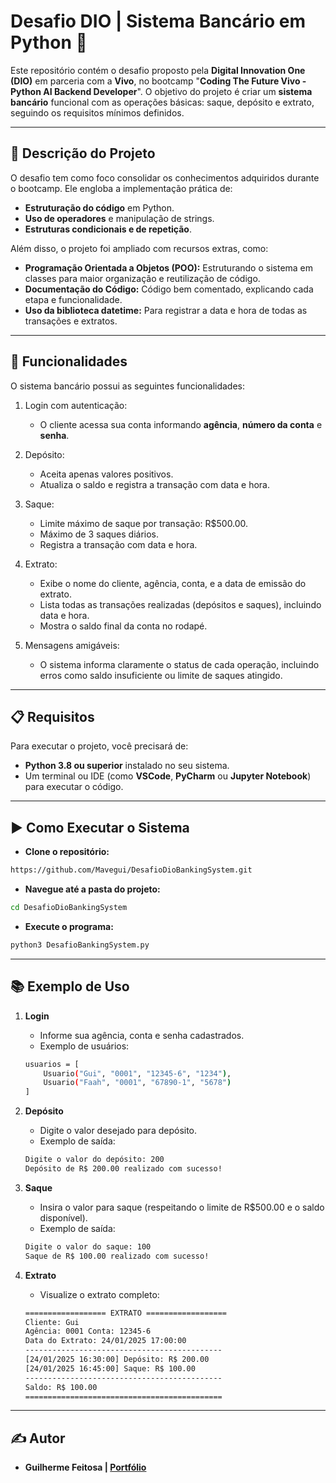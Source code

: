 # **Desafio DIO | Sistema Bancário em Python 🏦**

Este repositório contém o desafio proposto pela **Digital Innovation One (DIO)** em parceria com a **Vivo**, no bootcamp "**Coding The Future Vivo - Python AI Backend Developer**".
O objetivo do projeto é criar um **sistema bancário** funcional com as operações básicas: saque, depósito e extrato, seguindo os requisitos mínimos definidos.

---

## **📝 Descrição do Projeto**

O desafio tem como foco consolidar os conhecimentos adquiridos durante o bootcamp. Ele engloba a implementação prática de:

- **Estruturação do código** em Python.
- **Uso de operadores** e manipulação de strings.
- **Estruturas condicionais e de repetição**.

Além disso, o projeto foi ampliado com recursos extras, como:

- **Programação Orientada a Objetos (POO):** Estruturando o sistema em classes para maior organização e reutilização de código.
- **Documentação do Código:** Código bem comentado, explicando cada etapa e funcionalidade.
- **Uso da biblioteca datetime:** Para registrar a data e hora de todas as transações e extratos.

---

## **🚀 Funcionalidades**

O sistema bancário possui as seguintes funcionalidades:

1. Login com autenticação:
    - O cliente acessa sua conta informando **agência**, **número da conta** e **senha**.

2. Depósito:
    - Aceita apenas valores positivos.
    - Atualiza o saldo e registra a transação com data e hora.

3. Saque:
    - Limite máximo de saque por transação: R$500.00.
    - Máximo de 3 saques diários.
    - Registra a transação com data e hora.

4. Extrato:
    - Exibe o nome do cliente, agência, conta, e a data de emissão do extrato.
    - Lista todas as transações realizadas (depósitos e saques), incluindo data e hora.
    - Mostra o saldo final da conta no rodapé.

5. Mensagens amigáveis:
    - O sistema informa claramente o status de cada operação, incluindo erros como saldo insuficiente ou limite de saques atingido.

---

## 📋 Requisitos

Para executar o projeto, você precisará de:

- **Python 3.8 ou superior** instalado no seu sistema.
- Um terminal ou IDE (como **VSCode**, **PyCharm** ou **Jupyter Notebook**) para executar o código.

---

## ▶️ Como Executar o Sistema

- **Clone o repositório:**

```bash
https://github.com/Mavegui/DesafioDioBankingSystem.git
```

- **Navegue até a pasta do projeto:**

```bash
cd DesafioDioBankingSystem
```

- **Execute o programa:**

```bash
python3 DesafioBankingSystem.py
```

--- 

## **📚 Exemplo de Uso**

1. **Login**

    - Informe sua agência, conta e senha cadastrados.
    - Exemplo de usuários:
    ```bash
    usuarios = [
        Usuario("Gui", "0001", "12345-6", "1234"),
        Usuario("Faah", "0001", "67890-1", "5678")
    ]
    ```

2. **Depósito**

    - Digite o valor desejado para depósito.
    - Exemplo de saída:
    ```bash
    Digite o valor do depósito: 200
    Depósito de R$ 200.00 realizado com sucesso!
    ```
3. **Saque**

    - Insira o valor para saque (respeitando o limite de R$500.00 e o saldo disponível).
    - Exemplo de saída:
    ```bash
    Digite o valor do saque: 100
    Saque de R$ 100.00 realizado com sucesso!
    ```

4. **Extrato**

   - Visualize o extrato completo:
   ```bash
   ================== EXTRATO ==================
   Cliente: Gui
   Agência: 0001 Conta: 12345-6
   Data do Extrato: 24/01/2025 17:00:00
   --------------------------------------------
   [24/01/2025 16:30:00] Depósito: R$ 200.00
   [24/01/2025 16:45:00] Saque: R$ 100.00
   --------------------------------------------
   Saldo: R$ 100.00
   ============================================
   ```

---

## **✍️ Autor**

- **Guilherme Feitosa | [Portfólio](https://www.porfoliogui.com.br/)**

